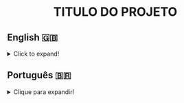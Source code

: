 <h1 align="center">TITULO DO PROJETO</h1>

## English 🇬🇧
<details>
  <summary>Click to expand!</summary>
  
### Description

One For All was developed during the Back-end module at Trybe.
<br>
This project's challenge was to create an Entity-Relationship Diagram following the first three Normal Forms of Relational Databases from a provided non-normalized table. The ER Diagram guided the creation of the database and subsequent table population. The database created, SpotifyClone, was then used to practice SQL queries.

### Technologies and Tools

### Installation


</details>

## Português 🇧🇷
<details>
  <summary>Clique para expandir!</summary>
  
### Descrição

O One For All foi desenvolvido durante o módulo Back-end da Trybe.
<br>
O desafio deste projeto foi criar um Diagrama Entidade-Relacionamento seguindo as três primeiras Formas Normais de Bancos de Dados Relacionais a partir de uma tabela não normalizada fornecida. O Diagrama ER orientou a criação do banco de dados e posterior preenchimento de tabelas. O banco de dados criado, SpotifyClone, foi então utilizado para praticar queries SQL.

### Tecnologias e Ferramentas

### Instalação


</details>

